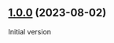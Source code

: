 ## [1.0.0](https://github.com/rmannibucau/vscode-properties-custom-completion/compare/0.0.0...1.0.0) (2023-08-02)

Initial version
